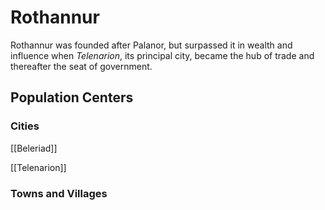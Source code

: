 # Rothannur

Rothannur was founded after Palanor, but surpassed it in wealth and influence when _Telenarion_, its principal city, became the hub of trade and thereafter the seat of government.

## Population Centers

### Cities

[[Beleriad]]

[[Telenarion]]

### Towns and Villages